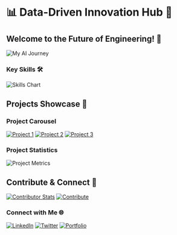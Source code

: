 # 📊 Data-Driven Innovation Hub 🤖

## Welcome to the Future of Engineering! 👋
![My AI Journey](https://example.com/animated_graph.gif)

### Key Skills 🛠️
![Skills Chart](https://example.com/skills_chart.png)

## Projects Showcase 🚀
### Project Carousel
[![Project 1](https://example.com/project1.gif)](https://example.com/project1)
[![Project 2](https://example.com/project2.gif)](https://example.com/project2)
[![Project 3](https://example.com/project3.gif)](https://example.com/project3)

### Project Statistics
![Project Metrics](https://example.com/project_metrics.png)

## Contribute & Connect 🤝
[![Contributor Stats](https://example.com/contributor_stats.png)](https://example.com/repo)
[![Contribute](https://example.com/contribute_button.gif)](https://example.com/contributing_guidelines)

### Connect with Me 🌐
[![LinkedIn](https://example.com/linkedin.gif)](https://example.com/linkedin)
[![Twitter](https://example.com/twitter.gif)](https://example.com/twitter)
[![Portfolio](https://example.com/portfolio.gif)](https://example.com/portfolio)
